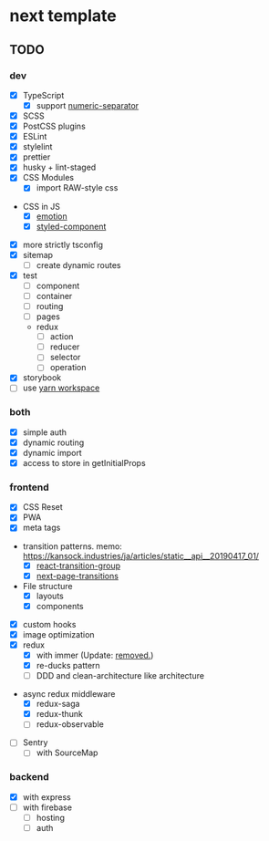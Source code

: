 # next template

## TODO

### dev

- [x] TypeScript
  - [x] support [numeric-separator](https://babeljs.io/docs/en/babel-plugin-proposal-numeric-separator)
- [x] SCSS
- [x] PostCSS plugins
- [x] ESLint
- [x] stylelint
- [x] prettier
- [x] husky + lint-staged
- [x] CSS Modules
  - [x] import RAW-style css
- CSS in JS
  - [x] [emotion](https://github.com/kaave/next-memo/compare/feature/emotion)
  - [x] [styled-component](https://github.com/kaave/next-memo/compare/feature/styled-components)
- [x] more strictly tsconfig
- [x] sitemap
  - [ ] create dynamic routes
- [x] test
  - [ ] component
  - [ ] container
  - [ ] routing
  - [ ] pages
  - redux
    - [ ] action
    - [ ] reducer
    - [ ] selector
    - [ ] operation
- [x] storybook
- [ ] use [yarn workspace](https://yarnpkg.com/lang/ja/docs/workspaces/)

### both

- [x] simple auth
- [x] dynamic routing
- [x] dynamic import
- [x] access to store in getInitialProps

### frontend

- [x] CSS Reset
- [x] PWA
- [x] meta tags
- transition patterns. memo: <https://kansock.industries/ja/articles/static__api__20190417_01/>
  - [x] [react-transition-group](https://github.com/reactjs/react-transition-group)
  - [x] [next-page-transitions](https://github.com/illinois/next-page-transitions)
- File structure
  - [x] layouts
  - [x] components
- [x] custom hooks
- [x] image optimization
- [x] redux
  - [x] with immer (Update: [removed.](https://github.com/kaave/next-memo/compare/feature/remove-immer))
  - [x] re-ducks pattern
  - [ ] DDD and clean-architecture like architecture
- async redux middleware
  - [x] redux-saga
  - [x] redux-thunk
  - [ ] redux-observable
- [ ] Sentry
  - [ ] with SourceMap

### backend

- [x] with express
- [ ] with firebase
  - [ ] hosting
  - [ ] auth
